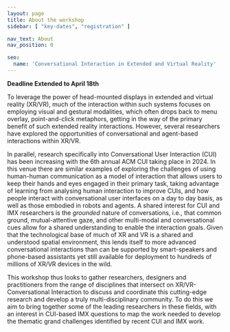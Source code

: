 ```yaml
---
layout: page
title: About the workshop
sidebar: [ "key-dates", "registration" ]

nav_text: About
nav_position: 0

seo:
  name: 'Conversational Interaction in Extended and Virtual Reality'
---
```


**Deadline Extended to April 18th**

To leverage the power of head-mounted displays in extended and virtual reality (XR/VR), much of the interaction within such systems focuses on employing visual and gestural modalities, which often drops back to menu overlay, point-and-click metaphors, getting in the way of the primary benefit of such extended reality interactions. However, several researchers have explored the opportunities of conversational and agent-based interactions within XR/VR.

In parallel, research specifically into Conversational User Interaction (CUI) has been increasing with the 6th annual ACM CUI taking place in 2024. In this venue there are similar examples of exploring the challenges of using human-human communication as a model of interaction that allows users to keep their hands and eyes engaged in their primary task, taking advantage of learning from analysing human interaction to improve CUIs, and how people interact with conversational user interfaces on a day to day basis, as well as those embodied in robots and agents. A shared interest for CUI and IMX researchers is the *grounded* nature of conversations, i.e., that common ground, mutual-attentive gaze, and other multi-modal and conversational cues allow for a shared understanding to enable the interaction goals. Given that the technological base of much of XR and VR is a shared and understood spatial environment, this lends itself to more advanced conversational interactions than can be supported by smart-speakers and phone-based assistants yet still available for deployment to hundreds of millions of XR/VR devices in the wild.

This workshop thus looks to gather researchers, designers and practitioners from the range of disciplines that intersect on XR/VR-Conversational Interaction to discuss and coordinate this cutting-edge research and develop a truly multi-disciplinary community. To do this we aim to bring together some of the leading researchers in these fields, with an interest in CUI-based IMX questions to map the work needed to develop the thematic grand challenges identified by recent CUI and IMX work.

